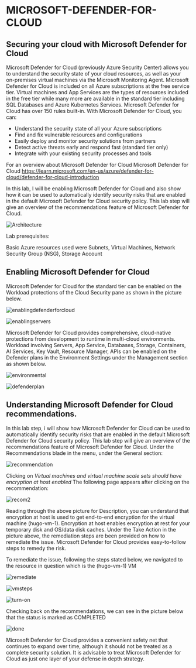 # MICROSOFT-DEFENDER-FOR-CLOUD

## Securing your cloud with Microsoft Defender for Cloud

Microsoft Defender for Cloud (previously Azure Security Center) allows you to understand the security state of your cloud resources, as well as your on-premises virtual machines via the Microsoft Monitoring Agent. Microsoft Defender for Cloud is included on all Azure subscriptions at the free service tier. Virtual machines and App Services are the types of resources included in the free tier while many more are available in the standard tier including SQL Databases and Azure Kubernetes Services. Microsoft Defender for Cloud has over 150 rules built-in. With Microsoft Defender for Cloud, you can:

- Understand the security state of all your Azure subscriptions
- Find and fix vulnerable resources and configurations
- Easily deploy and monitor security solutions from partners
- Detect active threats early and respond fast (standard tier only)
- Integrate with your existing security processes and tools
 
For an overview about Microsoft Defender for Cloud Microsoft Defender for Cloud https://learn.microsoft.com/en-us/azure/defender-for-cloud/defender-for-cloud-introduction
 
 
In this lab, I will be enabling Microsoft Defender for Cloud and also show how it can be used to automatically identify security risks that are enabled in the default Microsoft Defender for Cloud security policy. This lab step will give an overview of the recommendations feature of Microsoft Defender for Cloud.

![Architecture](https://github.com/user-attachments/assets/f2f5c6e9-67aa-46a3-9692-cd2a9c77a114)

 
Lab prerequisites:
 
Basic Azure resources used were Subnets, Virtual Machines, Network Security Group (NSG), Storage Account
 
## Enabling Microsoft Defender for Cloud
Microsoft Defender for Cloud for the standard tier can be enabled on the Workload protections of the Cloud Security pane as shown in the picture below.

![enablingdefenderforcloud](https://github.com/user-attachments/assets/654905ca-6fe8-44d3-9d8a-5c7040eea225)

![enablingservers](https://github.com/user-attachments/assets/f28a6522-7036-42ba-a4c6-7db26c944702)

Microsoft Defender for Cloud provides comprehensive, cloud-native protections from development to runtime in multi-cloud environments. Workload involving Servers, App Service, Databases, Storage, Containers, AI Services, Key Vault, Resource Manager, APIs can be enabled on the Defender plans in the Environment Settings  under the Management section as shown below.

![environmental](https://github.com/user-attachments/assets/b6fb9013-418f-47c4-a7d9-578932950089)


![defenderplan](https://github.com/user-attachments/assets/ca9a6871-6127-43da-a809-b78b4cfe402a)


## Understanding Microsoft Defender for Cloud recommendations.

In this lab step, i will show how Microsoft Defender for Cloud can be used to automatically identify security risks that are enabled in the default Microsoft Defender for Cloud security policy. This lab step will give an overview of the recommendations feature of Microsoft Defender for Cloud. Under the Recommendations blade in the menu, under the General section:

![recommendation](https://github.com/user-attachments/assets/a56474fb-914f-4e9c-9bc1-fc1474fdbe35)

Clicking on *Virtual machines and virtual machine scale sets should have encryption at host enabled* 
The following page appears after clicking on the recommendation:

![recom2](https://github.com/user-attachments/assets/824730c6-0050-4578-9ffa-dc5038c5d954) 

Reading through the above picture for Description, you can understand that encryption at host is used to get end-to-end encryption for the virtual machine (hugo-vm-1). Encryption at host enables encryption at rest for your temporary disk and OS/data disk caches. Under the Take Action in the picture above, the remediation steps are been provided on how to remediate the issue.
Microsoft Defender for Cloud provides easy-to-follow steps to remedy the risk.

To remediate the issue, following the steps stated below, we navigated to the resource in question which is the (hugo-vm-1) VM

![remediate](https://github.com/user-attachments/assets/c799c64c-b5f7-4106-870f-fd94e44b4470)

![vmsteps](https://github.com/user-attachments/assets/a4af8ce0-71b1-48ac-bd0d-b118c1f71847)

![turn-on](https://github.com/user-attachments/assets/47d9ad6c-88fe-48bb-92a1-c2d4f6a26e6a)

Checking back on the recommendations, we can see in the picture below that the status is marked as COMPLETED

![done](https://github.com/user-attachments/assets/77a39b69-6f42-477d-88a1-22f1e712e280)

Microsoft Defender for Cloud provides a convenient safety net that continues to expand over time, although it should not be treated as a complete security solution. It is advisable to treat Microsoft Defender for Cloud as just one layer of your defense in depth strategy.















